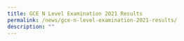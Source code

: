 ```yaml
---
title: GCE N Level Examination 2021 Results
permalink: /news/gce-n-level-examination-2021-results/
description: ""
---
```

